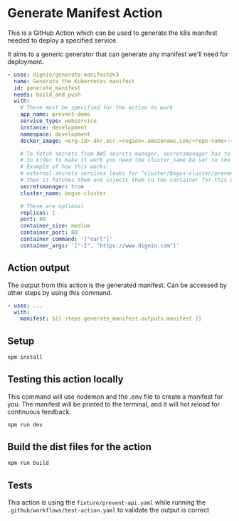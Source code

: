 # Generate Manifest Action

This is a GitHub Action which can be used to generate the k8s manifest needed to deploy a specified service.

It aims to a generic generator that can generate any manifest we'll need for deployment.

```yaml
- uses: dignio/generate-manifest@v3
  name: Generate the Kubernetes manifest
  id: generate_manifest
  needs: build_and_push
  with:
    # These must be specified for the action to work
    app_name: prevent-demo
    service_type: webservice
    instance: development
    namespace: development
    docker_image: <org-id>.dkr.ecr.<region>.amazonaws.com/<repo-name>:<tag>

    # To fetch secrets from AWS secrets manager, secretsmanager has to be set to true.
    # In order to make it work you need the cluster_name be set to the EKS cluster name
    # Example of how this works:
    # external secrets services looks for "cluster/bogus-cluster/prevent-demo" for the secrets,
    # then it fetches them and injects them to the container for this deployment
    secretsmanager: true
    cluster_name: bogus-cluster

    # These are optional
    replicas: 1
    port: 80
    container_size: medium
    container_port: 80
    container_command: '["curl"]'
    container_args: '["-I", "https://www.dignio.com"]'
```

## Action output

The output from this action is the generated manifest. Can be accessed by other steps by using this command.

```yaml
- uses: ...
  with:
    manifest: ${{ steps.generate_manifest.outputs.manifest }}
```

## Setup

```bash
npm install
```

## Testing this action locally

This command will use nodemon and the .env file to create a manifest for you. The manifest will be printed to the terminal,
and it will hot reload for continuous feedback.

```bash
npm run dev
```

## Build the dist files for the action

```bash
npm run build
```

## Tests

This action is using the `fixture/prevent-api.yaml` while running the `.github/workflows/test-action.yaml` to validate the output is correct
